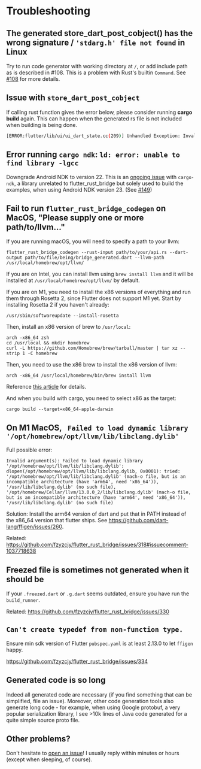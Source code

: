 # Troubleshooting

## The generated store_dart_post_cobject() has the wrong signature / `'stdarg.h' file not found` in Linux

Try to run code generator with working directory at `/`, or add include path as is described in #108. This is a problem with Rust's builtin `Command`. See [#108](https://github.com/fzyzcjy/flutter_rust_bridge/issues/108) for more details.

## Issue with `store_dart_post_cobject`

If calling rust function gives the error below, please consider running **cargo build** again. This can happen when the generated rs file is not included when building is being done.
```sh
[ERROR:flutter/lib/ui/ui_dart_state.cc(209)] Unhandled Exception: Invalid argument(s): Failed to lookup symbol 'store_dart_post_cobject': target/debug/libadder.so: undefined symbol: store_dart_post_cobject
```

## Error running `cargo ndk`: `ld: error: unable to find library -lgcc`

Downgrade Android NDK to version 22. This is an [ongoing issue](https://github.com/bbqsrc/cargo-ndk/issues/22) with `cargo-ndk`, a library unrelated to flutter_rust_bridge but solely used to build the examples, when using Android NDK version 23. (See [#149](https://github.com/fzyzcjy/flutter_rust_bridge/issues/149))

## Fail to run `flutter_rust_bridge_codegen` on MacOS, "Please supply one or more path/to/llvm..."

If you are running macOS, you will need to specify a path to your llvm:
```shell
flutter_rust_bridge_codegen --rust-input path/to/your/api.rs --dart-output path/to/file/being/bridge_generated.dart --llvm-path /usr/local/homebrew/opt/llvm/
```
If you are on Intel, you can install llvm using `brew install llvm` and it will be installed at `/usr/local/homebrew/opt/llvm/` by default.

If you are on M1, you need to install the x86 versions of everything and run them through Rosetta 2, since Flutter does not support M1 yet. Start by installing Rosetta 2 if you haven't already:

```shell
/usr/sbin/softwareupdate --install-rosetta
```
Then, install an x86 version of brew to `/usr/local`:
```shell
arch -x86_64 zsh
cd /usr/local && mkdir homebrew
curl -L https://github.com/Homebrew/brew/tarball/master | tar xz --strip 1 -C homebrew
```
Then, you need to use the x86 brew to install the x86 version of llvm:
```shell
arch -x86_64 /usr/local/homebrew/bin/brew install llvm
```
Reference [this article](https://www.wisdomgeek.com/development/installing-intel-based-packages-using-homebrew-on-the-m1-mac/) for details.

And when you build with cargo, you need to select x86 as the target:

```shell
cargo build --target=x86_64-apple-darwin
```

## On M1 MacOS, ` Failed to load dynamic library '/opt/homebrew/opt/llvm/lib/libclang.dylib'`

Full possible error:

```
Invalid argument(s): Failed to load dynamic library '/opt/homebrew/opt/llvm/lib/libclang.dylib': dlopen(/opt/homebrew/opt/llvm/lib/libclang.dylib, 0x0001): tried: '/opt/homebrew/opt/llvm/lib/libclang.dylib' (mach-o file, but is an incompatible architecture (have 'arm64', need 'x86_64')), '/usr/lib/libclang.dylib' (no such file), '/opt/homebrew/Cellar/llvm/13.0.0_2/lib/libclang.dylib' (mach-o file, but is an incompatible architecture (have 'arm64', need 'x86_64')), '/usr/lib/libclang.dylib' (no such file)
```

Solution: Install the arm64 version of dart and put that in PATH instead of the x86_64 version that flutter ships. See https://github.com/dart-lang/ffigen/issues/260.

Related: https://github.com/fzyzcjy/flutter_rust_bridge/issues/318#issuecomment-1037718638

## Freezed file is sometimes not generated when it should be

If your `.freezed.dart` or `.g.dart` seems outdated, ensure you have run the `build_runner`.

Related: https://github.com/fzyzcjy/flutter_rust_bridge/issues/330

## `Can't create typedef from non-function type.`

Ensure min sdk version of Flutter `pubspec.yaml` is at least 2.13.0 to let `ffigen` happy.

https://github.com/fzyzcjy/flutter_rust_bridge/issues/334

## Generated code is so long

Indeed all generated code are necessary (if you find something that can be simplified, file an issue). Moreover, other code generation tools also generate long code - for example, when using Google protobuf, a very popular serialization library, I see >10k lines of Java code generated for a quite simple source proto file.

## Other problems?

Don't hesitate to [open an issue](https://github.com/fzyzcjy/flutter_rust_bridge/issues/new/choose)! I usually reply within minutes or hours (except when sleeping, of course).
